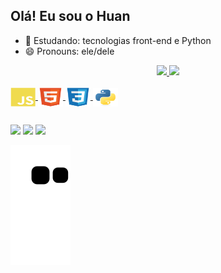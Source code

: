 ## Olá! Eu sou o Huan

- 🌱 Estudando: tecnologias front-end e Python
- 😄 Pronouns: ele/dele

<div align="center">
  <a href="https://github.com/HuanRluchetti">
  <img height="150em" src="https://github-readme-stats.vercel.app/api?username=HuanRluchetti&show_icons=true&theme=gotham&include_all_commits=true&count_private=true"/>
  <img height="150em" src="https://github-readme-stats.vercel.app/api/top-langs/?username=HuanRluchetti&layout=compact&langs_count=7&theme=gotham"/>
</div>

<div style="display: inline_block"><br>
  <img align="center" alt="Huan-Js" height="30" width="40" src="https://raw.githubusercontent.com/devicons/devicon/master/icons/javascript/javascript-plain.svg">
  <img align="center" alt="Huan-HTML" height="30" width="40" src="https://raw.githubusercontent.com/devicons/devicon/master/icons/html5/html5-original.svg">
  <img align="center" alt="Huan-CSS" height="30" width="40" src="https://raw.githubusercontent.com/devicons/devicon/master/icons/css3/css3-original.svg">
  <img align="center" alt="Huan-Python" height="30" width="40" src="https://raw.githubusercontent.com/devicons/devicon/master/icons/python/python-original.svg">
 <!--<img align="right" alt="Huan-pic" height="150" style="border-radius:50px;"-->
</div>

  ##
  
<div>
     <a href="https://www.instagram.com/huanradovluchetti/" target="_blank"><img src="https://img.shields.io/badge/-Instagram-%23E4405F?style=for-the-badge&logo=instagram&logoColor=white" target="_blank"></a>
   <a href = "mailto:huan.luchetti@gmail.com"><img src="https://img.shields.io/badge/-Gmail-%23333?style=for-the-badge&logo=gmail&logoColor=white" target="_blank"></a>
  <a href="https://www.linkedin.com/in/huan-radov-luchetii-4803a9223" target="_blank"><img src="https://img.shields.io/badge/-LinkedIn-%230077B5?style=for-the-badge&logo=linkedin&logoColor=white" target="_blank"></a>
  
   ![Snake animation](https://github.com/HuanRluchetti/HuanRluchetti/blob/output/github-contribution-grid-snake.svg)
</div>
 
